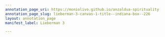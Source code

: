 ```yaml
---
annotation_page_uri: https://moniolivo.github.io/anzaldua-spirituality-recordings/annotations/lieberman-3-canvas-1-title--indiana-box--226.json
annotation_page_slug: lieberman-3-canvas-1-title--indiana-box--226
layout: annotation_page
manifest_label: Lieberman 3

---
```

